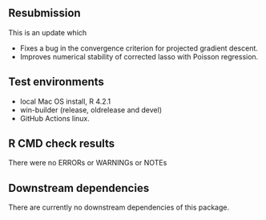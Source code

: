 ## Resubmission
This is an update which

- Fixes a bug in the convergence criterion for projected gradient descent.
- Improves numerical stability of corrected lasso with Poisson regression.

## Test environments
* local Mac OS install, R 4.2.1
* win-builder (release, oldrelease and devel)
* GitHub Actions linux.

## R CMD check results
There were no ERRORs or WARNINGs or NOTEs

## Downstream dependencies
There are currently no downstream dependencies of this package.
